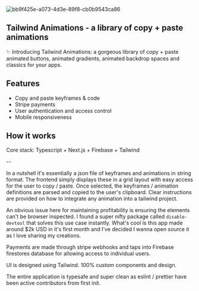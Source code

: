 ![bb9f425e-a073-4d3e-89f8-cb0b9543ca86](https://github.com/jacobbinnie/tailwind-animations/assets/83803154/a3662fda-1ff5-4b7e-a52d-e3e97f9082c8)

## Tailwind Animations - a library of copy + paste animations

✨ Introducing Tailwind Animations: a gorgeous library of copy + paste animated buttons, animated gradients, animated backdrop spaces and classics for your apps.

## Features

- Copy and paste keyframes & code
- Stripe payments
- User authentication and access control
- Mobile responsiveness

## How it works

Core stack: Typescript + Next.js + Firebase + Tailwind

--

In a nutshell it's essentially a json file of keyframes and animations in string format. The frontend simply displays these in a grid layout with easy access for the user to copy / paste. Once selected, the keyframes / animation definitions are parsed and copied to the user's clipboard. Clear instructions are provided on how to integrate any animation into a tailwind project.

An obvious issue here for maintaining profitability is ensuring the elements can't be browser inspected. I found a super nifty package called `disable-devtool` that solves this use case instantly. What's cool is this app made around $2k USD in it's first month and I've decided I wanna open source it as I love sharing my creations.

Payments are made through stripe webhooks and taps into Firebase firestores database for allowing access to individual users.

UI is designed using Tailwind. 100% custom components and design.

The entire application is typesafe and super clean as eslint / prettier have been active contributors from first init.
